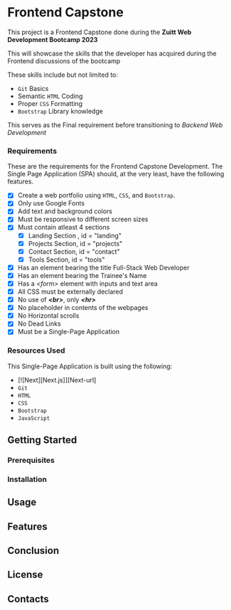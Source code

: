 # Frontend Capstone

This project is a Frontend Capstone done during the **Zuitt Web Development Bootcamp 2023**

This will showcase the skills that the developer has acquired during the Frontend discussions of the bootcamp

These skills include but not limited to:
- `Git` Basics
- Semantic `HTML` Coding
- Proper `CSS` Formatting
- `Bootstrap` Library knowledge

This serves as the Final requirement before transitioning to *Backend Web Development*

### Requirements
These are the requirements for the Frontend Capstone Development. The Single Page Application (SPA) should, at the very least, have the following features.
- [x] Create a web portfolio using `HTML`, `CSS`, and `Bootstrap`.
- [x] Only use Google Fonts
- [x] Add text and background colors
- [x] Must be responsive to different screen sizes
- [x] Must contain atleast 4 sections
    - [x] Landing Section , id = "landing"
    - [x] Projects Section, id = "projects"
    - [x] Contact Section, id = "contact"
    - [x] Tools Section, id = "tools"
- [x] Has an element bearing the title Full-Stack Web Developer
- [x] Has an element bearing the Trainee's Name
- [x] Has a *\<form\>* element with inputs and text area
- [x] All CSS must be externally declared
- [x] No use of ***\<br\>***, only ***\<hr\>***
- [x] No placeholder in contents of the webpages
- [x] No Horizontal scrolls
- [x] No Dead Links
- [x] Must be a Single-Page Application
      
### Resources Used
This Single-Page Application is built using the following:

* [![Next][Next.js]][Next-url]
* `Git`
* `HTML`
* `CSS`
* `Bootstrap`
* `JavaScript`

## Getting Started

### Prerequisites

### Installation

## Usage

## Features

## Conclusion

## License

## Contacts
